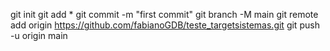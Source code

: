 git init
git add \*
git commit -m "first commit"
git branch -M main
git remote add origin https://github.com/fabianoGDB/teste_targetsistemas.git
git push -u origin main
